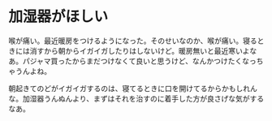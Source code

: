 # 加湿器がほしい

喉が痛い。最近暖房をつけるようになった。そのせいなのか、喉が痛い。寝るときには消すから朝からイガイガしたりはしないけど。暖房無いと最近寒いよなあ。パジャマ買ったからまだつけなくて良いと思うけど、なんかつけたくなっちゃうんよね。

朝起きてのどがイガイガするのは、寝てるときに口を開けてるからかもしれんな。加湿器うんぬんより、まずはそれを治すのに着手した方が良さげな気がするなあ。